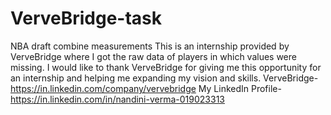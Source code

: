 # VerveBridge-task
NBA draft combine measurements
This is an internship provided by VerveBridge where I got the raw data of players in which values were missing. I would like to thank VerveBridge for giving me this opportunity for an internship and helping me expanding my vision and skills. 
VerveBridge- https://in.linkedin.com/company/vervebridge
My LinkedIn Profile- https://in.linkedin.com/in/nandini-verma-019023313

